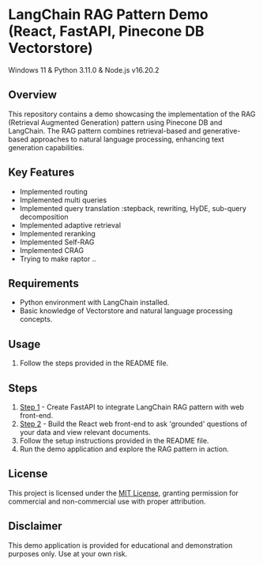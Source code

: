 # LangChain RAG Pattern Demo (React, FastAPI, Pinecone DB Vectorstore)

Windows 11 & Python 3.11.0 & Node.js v16.20.2

## Overview
This repository contains a demo showcasing the implementation of the RAG (Retrieval Augmented Generation) pattern using Pinecone DB and LangChain. 
The RAG pattern combines retrieval-based and generative-based approaches to natural language processing, enhancing text generation capabilities.

## Key Features

- Implemented routing
- Implemented multi queries
- Implemented query translation :stepback, rewriting, HyDE, sub-query decomposition
- Implemented adaptive retrieval
- Implemented reranking
- Implemented Self-RAG
- Implemented CRAG
- Trying to make raptor ..

## Requirements
- Python environment with LangChain installed.
- Basic knowledge of Vectorstore and natural language processing concepts.

## Usage
1. Follow the steps provided in the README file.

## Steps
1. [Step 1](api) - Create FastAPI to integrate LangChain RAG pattern with web front-end.
2. [Step 2](web) - Build the React web front-end to ask 'grounded' questions of your data and view relevant documents. 
3. Follow the setup instructions provided in the README file.
4. Run the demo application and explore the RAG pattern in action.

## License
This project is licensed under the [MIT License](MIT.md), granting permission for commercial and non-commercial use with proper attribution.

## Disclaimer
This demo application is provided for educational and demonstration purposes only. Use at your own risk.
